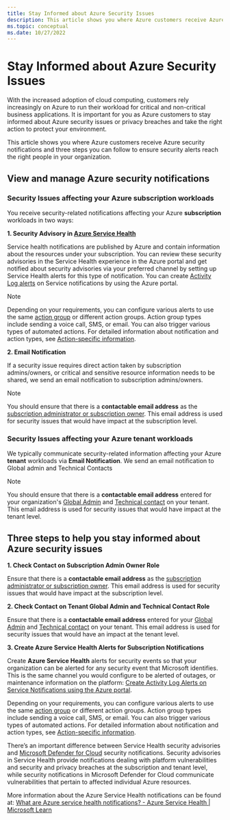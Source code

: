 ```yaml
---
title: Stay Informed about Azure Security Issues
description: This article shows you where Azure customers receive Azure security notifications and three steps you can follow to ensure security alerts reach the right people in your organization.
ms.topic: conceptual
ms.date: 10/27/2022
---
```

# Stay Informed about Azure Security Issues

With the increased adoption of cloud computing, customers rely increasingly on Azure to run their workload for critical and non-critical business applications. It is important for you as Azure customers to stay informed about Azure security issues or privacy breaches and take the right action to protect your environment.

This article shows you where Azure customers receive Azure security notifications and three steps you can follow to ensure security alerts reach the right people in your organization.


## View and manage Azure security notifications 


### Security Issues affecting your Azure subscription workloads

You receive security-related notifications affecting your Azure **subscription** workloads in two ways: 

**1. Security Advisory in [Azure Service Health](https://azure.microsoft.com/get-started/azure-portal/service-health/)**

Service health notifications are published by Azure and contain information about the resources under your subscription. You can review these security advisories in the Service Health experience in the Azure portal and get notified about security advisories via your preferred channel by setting up Service Health alerts for this type of notification. You can create [Activity Log alerts](../service-health/alerts-activity-log-service-notifications-portal.md) on Service notifications by using the Azure portal.

>[!Note]
>Depending on your requirements, you can configure various alerts to use the same [action group](../azure-monitor/alerts/action-groups.md) or different action groups. Action group types include sending a voice call, SMS, or email. You can also trigger various types of automated actions. For detailed information about notification and action types, see [Action-specific information](../azure-monitor/alerts/action-groups.md#action-specific-information). 

**2. Email Notification**

If a security issue   requires direct action taken by subscription admins/owners, or critical and sensitive resource information needs to be shared, we send an email notification to subscription admins/owners.

>[!Note]
>You should ensure that there is a **contactable email address** as the [subscription administrator or subscription owner](../cost-management-billing/manage/add-change-subscription-administrator.md). This email address is used for security issues that would have impact at the subscription level.

### Security Issues affecting your Azure tenant workloads

We typically communicate security-related information affecting your Azure **tenant** workloads via **Email Notification**. We send an email notification to Global admin and Technical Contacts

>[!Note]
>You should ensure that there is a **contactable email address** entered for your organization's [Global Admin](../active-directory/roles/permissions-reference.md) and [Technical contact](../active-directory/fundamentals/active-directory-properties-area.md) on your tenant. This email address is used for security issues that would have impact at the tenant level.  

## Three steps to help you stay informed about Azure security issues

**1. Check Contact on Subscription Admin Owner Role**

Ensure that there is a **contactable email address** as the [subscription administrator or subscription owner](../cost-management-billing/manage/add-change-subscription-administrator.md). This email address is used for security issues that would have impact at the subscription level.

**2. Check Contact on Tenant Global Admin and Technical Contact Role**

Ensure that there is a **contactable email address** entered for your [Global Admin](../active-directory/roles/permissions-reference.md) and [Technical contact](../active-directory/fundamentals/active-directory-properties-area.md) on your tenant. This email address is used for security issues that would have an impact at the tenant level.

**3. Create Azure Service Health Alerts for Subscription Notifications**

Create **Azure Service Health** alerts for security events so that your organization can be alerted for any security event that Microsoft identifies. This is the same channel you would configure to be alerted of outages, or maintenance information on the platform: [Create Activity Log Alerts on Service Notifications using the Azure portal](../service-health/alerts-activity-log-service-notifications-portal.md).

Depending on your requirements, you can configure various alerts to use the same [action group](../azure-monitor/alerts/action-groups.md) or different action groups. Action group types include sending a voice call, SMS, or email. You can also trigger various types of automated actions. For detailed information about notification and action types, see [Action-specific information](../azure-monitor/alerts/action-groups.md#action-specific-information).

There’s an important difference between Service Health security advisories and [Microsoft Defender for Cloud](../defender-for-cloud/defender-for-cloud-introduction.md) security notifications. Security advisories in Service Health provide notifications dealing with platform vulnerabilities and security and privacy breaches at the subscription and tenant level,   while security notifications in Microsoft Defender for Cloud communicate vulnerabilities that pertain to affected individual Azure resources.

More information about the Azure Service Health notifications can be found at: [What are Azure service health notifications? - Azure Service Health | Microsoft Learn](../service-health/service-health-notifications-properties.md)
